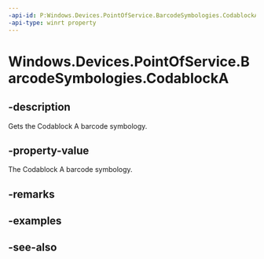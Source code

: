 ----api-id: P:Windows.Devices.PointOfService.BarcodeSymbologies.CodablockA
-api-type: winrt property
---<!-- Property syntaxpublic uint CodablockA { get; }--># Windows.Devices.PointOfService.BarcodeSymbologies.CodablockA## -descriptionGets the Codablock A barcode symbology.## -property-valueThe Codablock A barcode symbology.## -remarks## -examples## -see-also